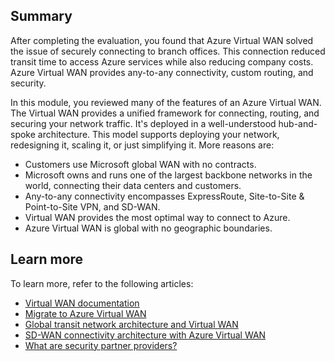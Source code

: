 <!-- estimated unit duration 3 minutes -->
## Summary

After completing the evaluation, you found that Azure Virtual WAN solved the issue of securely connecting to branch offices. This connection reduced transit time to access Azure services while also reducing company costs. Azure Virtual WAN provides any-to-any connectivity, custom routing, and security.

In this module, you reviewed many of the features of an Azure Virtual WAN. The Virtual WAN provides a unified framework for connecting, routing, and securing your network traffic.
It's deployed in a well-understood hub-and-spoke architecture. This model supports deploying your network, redesigning it, scaling it, or just simplifying it. More reasons are:

- Customers use Microsoft global WAN with no contracts.
- Microsoft owns and runs one of the largest backbone networks in the world, connecting their data centers and customers.
- Any-to-any connectivity encompasses ExpressRoute, Site-to-Site & Point-to-Site VPN, and SD-WAN.
- Virtual WAN provides the most optimal way to connect to Azure.
- Azure Virtual WAN is global with no geographic boundaries.  

## Learn more

To learn more, refer to the following articles:

- [Virtual WAN documentation](https://docs.microsoft.com/azure/virtual-wan?azure-portal=true)
- [Migrate to Azure Virtual WAN](https://docs.microsoft.com/azure/virtual-wan/migrate-from-hub-spoke-topology?azure-portal=true)
- [Global transit network architecture and Virtual WAN](https://docs.microsoft.com/azure/virtual-wan/virtual-wan-global-transit-network-architecture?azure-portal=true)
- [SD-WAN connectivity architecture with Azure Virtual WAN](https://docs.microsoft.com/azure/virtual-wan/sd-wan-connectivity-architecture?azure-portal=true)
- [What are security partner providers?](https://docs.microsoft.com/azure/firewall-manager/trusted-security-partners?azure-portal=true)
